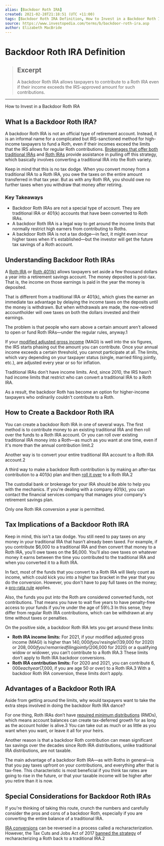 ```yaml
---
alias: [Backdoor Roth IRA]
created: 2021-02-28T21:18:51 (UTC +11:00)
tags: [Backdoor Roth IRA Definition, How to Invest in a Backdoor Roth IRA]
source: https://www.investopedia.com/terms/b/backdoor-roth-ira.asp
author: Elizabeth MacBride
---
```


# Backdoor Roth IRA Definition

> ## Excerpt
> A backdoor Roth IRA allows taxpayers to contribute to a Roth IRA even if their income exceeds the IRS-approved amount for such contributions.

---

How to Invest in a Backdoor Roth IRA
## What Is a Backdoor Roth IRA?

A backdoor Roth IRA is not an official type of retirement account. Instead, it is an informal name for a complicated but IRS-sanctioned method for high-income taxpayers to fund a Roth, even if their incomes exceed the limits that the IRS allows for regular Roth contributions. [Brokerages that offer both traditional IRAs](https://www.investopedia.com/best-brokers-for-iras-4587879) and [Roth IRAs](https://www.investopedia.com/best-brokers-for-roth-iras-4587878) provide assistance in pulling off this strategy, which basically involves converting a traditional IRA into the Roth variety.

Keep in mind that this is no tax dodge. When you convert money from a traditional IRA to a Roth IRA, you owe the taxes on the entire amount transferred in that tax year. But as with any Roth IRA, you should owe no further taxes when you withdraw that money after retiring.

### Key Takeaways

-   Backdoor Roth IRAs are not a special type of account. They are traditional IRA or 401(k) accounts that have been converted to Roth IRAs.
-   A backdoor Roth IRA is a legal way to get around the income limits that normally restrict high earners from contributing to Roths.
-   A backdoor Roth IRA is not a tax dodge—in fact, it might even incur higher taxes when it's established—but the investor will get the future tax savings of a Roth account.

## Understanding Backdoor Roth IRAs

A [Roth IRA](https://www.investopedia.com/terms/r/rothira.asp) or [Roth 401(k)](https://www.investopedia.com/terms/r/roth401k.asp) allows taxpayers set aside a few thousand dollars a year into a retirement savings account. The money deposited is post-tax. That is, the income on those earnings is paid in the year the money is deposited.

That is different from a traditional IRA or 401(k), which gives the earner an immediate tax advantage by delaying the income taxes on the deposits until the money is withdrawn. But when withdrawals are made, the now-retired accountholder will owe taxes on both the dollars invested and their earnings.

The problem is that people who earn above a certain amount aren’t allowed to open or fund Roth IRAs—under the regular rules, anyway.1

If your [modified adjusted gross income](https://www.investopedia.com/terms/m/magi.asp) (MAGI) is well into the six figures, the IRS starts phasing out the amount you can contribute. Once your annual income exceeds a certain threshold, you cannot participate at all. The limits, which vary depending on your taxpayer status (single, married filing jointly, etc.), are adjusted every year or so for inflation.

Traditional IRAs don't have income limits. And, since 2010, the IRS hasn’t had income limits that restrict who can convert a traditional IRA to a Roth IRA.

As a result, the backdoor Roth has become an option for higher-income taxpayers who ordinarily couldn't contribute to a Roth.

## How to Create a Backdoor Roth IRA

You can create a backdoor Roth IRA in one of several ways. The first method is to contribute money to an existing traditional IRA and then roll over the funds to a Roth IRA account. Or you can roll over existing traditional IRA money into a Roth—as much as you want at one time, even if it's more than the annual contribution limit.2

Another way is to convert your entire traditional IRA account to a Roth IRA account.2

A third way to make a backdoor Roth contribution is by making an after-tax contribution to a 401(k) plan and then [roll it over](https://www.investopedia.com/terms/r/rollover.asp) to a Roth IRA.2

The custodial bank or brokerage for your IRA should be able to help you with the mechanics. If you're dealing with a company 401(k), you can contact the financial services company that manages your company's retirement savings plan.

Only one Roth IRA conversion a year is permitted.

## Tax Implications of a Backdoor Roth IRA

Keep in mind, this isn’t a tax dodge. You still need to pay taxes on any money in your traditional IRA that hasn’t already been taxed. For example, if you contribute $6,000 to a traditional IRA and then convert that money to a Roth IRA, you’ll owe taxes on the $6,000. You’ll also owe taxes on whatever money it earns between the time you contributed to the traditional IRA and when you converted it to a Roth IRA.

In fact, most of the funds that you convert to a Roth IRA will likely count as income, which could kick you into a higher tax bracket in the year that you do the conversion. However, you don't have to pay full taxes on the money; a [pro-rata rule](https://www.investopedia.com/how-to-set-up-a-backdoor-roth-ira-4584775) applies.

Also, the funds you put into the Roth are considered converted funds, not contributions. That means you have to wait five years to have penalty-free access to your funds if you’re under the age of 59½.3 In this sense, they differ from regular Roth IRA contributions, which can be withdrawn at any time without taxes or penalties.

On the positive side, a backdoor Roth IRA lets you get around these limits:

-   **Roth IRA income limits:** For 2021, if your modified adjusted gross income (MAGI) is higher than $140,000 if you're single ($139,000 for 2020) or $208,000 if you're married filing jointly ($206,000 for 2020) or a qualifying widow or widower, you can’t contribute to a Roth IRA.3 These limits don’t apply to Roth IRA backdoor conversions.
-   **Roth IRA contribution limits:** For 2020 and 2021, you can contribute $6,000 each year ($7,000, if you are age 50 or over) to a Roth IRA.3 With a backdoor Roth IRA conversion, these limits don’t apply.

## Advantages of a Backdoor Roth IRA

Aside from getting around the limits, why would taxpayers want to take the extra steps involved in doing the backdoor Roth IRA dance?

For one thing, Roth IRAs don’t have [required minimum distributions](https://www.investopedia.com/terms/r/requiredminimumdistribution.asp) (RMDs), which means account balances can create tax-deferred growth for as long as the account holder is alive.3 You can take out as much or as little as you want when you want, or leave it all for your heirs.

Another reason is that a backdoor Roth contribution can mean significant tax savings over the decades since Roth IRA distributions, unlike traditional IRA distributions, are not taxable.

The main advantage of a backdoor Roth IRA—as with Roths in general—is that you pay taxes upfront on your contributions, and everything after that is tax-free. This characteristic is most beneficial if you think tax rates are going to rise in the future, or that your taxable income will be higher after you retire than it is now.

## Special Considerations for Backdoor Roth IRAs

If you're thinking of taking this route, crunch the numbers and carefully consider the pros and cons of a backdoor Roth, especially if you are converting the entire balance of a traditional IRA.

[IRA conversions](https://www.investopedia.com/terms/i/iraconversion.asp) can be reversed in a process called a recharacterization. However, the Tax Cuts and Jobs Act of 2017 [banned the strategy](https://www.irs.gov/retirement-plans/ira-faqs-recharacterization-of-ira-contributions) of recharacterizing a Roth back to a traditional IRA.2
